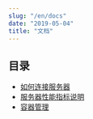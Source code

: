 ```yaml
---
slug: "/en/docs"
date: "2019-05-04"
title: "文档"
---
```


## 目录

* [如何连接服务器](/docs/)
* [服务器性能指标说明](/docs/facts)
* [容器管理](/docs/pods)
